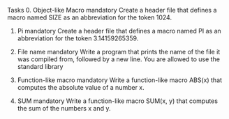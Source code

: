 Tasks
0. Object-like Macro
   mandatory
   Create a header file that defines a macro named SIZE as an abbreviation for the token 1024.

1. Pi
   mandatory
   Create a header file that defines a macro named PI as an abbreviation for the token 3.14159265359.

2. File name
   mandatory
   Write a program that prints the name of the file it was compiled from, followed by a new line.
   You are allowed to use the standard library

3. Function-like macro
   mandatory
   Write a function-like macro ABS(x) that computes the absolute value of a number x.

4. SUM
   mandatory
   Write a function-like macro SUM(x, y) that computes the sum of the numbers x and y.
